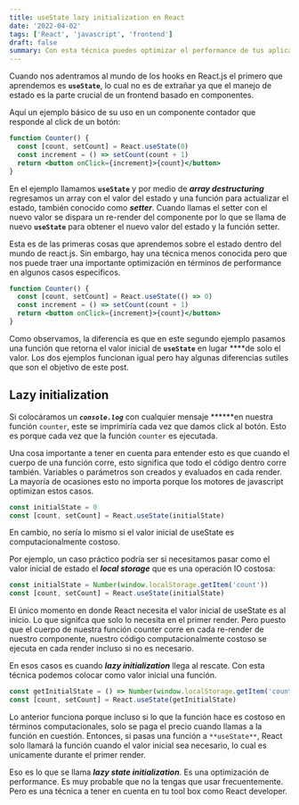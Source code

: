 ```yaml
---
title: useState lazy initialization en React
date: '2022-04-02'
tags: ['React', 'javascript', 'frontend']
draft: false
summary: Con esta técnica puedes optimizar el performance de tus aplicaciones React
---
```


Cuando nos adentramos al mundo de los hooks en React.js el primero que aprendemos es **`useState`**, lo cual no es de extrañar ya que el manejo de estado es la parte crucial de un frontend basado en componentes. 

Aquí un ejemplo básico de su uso en un componente contador que responde al click de un botón:

```jsx
function Counter() {
  const [count, setCount] = React.useState(0)
  const increment = () => setCount(count + 1)
  return <button onClick={increment}>{count}</button>
}
```

En el ejemplo llamamos **`useState`** y por medio de ***array destructuring*** regresamos un array con el valor del estado y una función para actualizar el estado, también conocido como ***setter***. Cuando llamas el setter con el nuevo valor se dispara un re-render del componente por lo que se llama de nuevo **`useState`** para obtener el nuevo valor del estado y la función setter.

Esta es de las primeras cosas que aprendemos sobre el estado dentro del mundo de react.js. Sin embargo, hay una técnica menos conocida pero que nos puede traer una importante optimización en términos de performance en algunos casos específicos. 

```jsx
function Counter() {
  const [count, setCount] = React.useState(() => 0)
  const increment = () => setCount(count + 1)
  return <button onClick={increment}>{count}</button>
}
```

Como observamos, la diferencia es que en este segundo ejemplo pasamos una función que retorna el valor inicial de **`useState`** en lugar ****de solo el valor.  Los dos ejemplos funcionan igual pero hay algunas diferencias sutiles que son el objetivo de este post.

## Lazy initialization

Si colocáramos un ***`console.log`*** con cualquier mensaje ******en nuestra función `counter`, este se imprimiría cada vez que damos click al botón. Esto es porque cada vez que la función `counter` es ejecutada. 

Una cosa importante a tener en cuenta para entender esto es que cuando el cuerpo de una función corre, esto significa que todo el código dentro corre también. Variables o parámetros  son creados y evaluados en cada render. La mayoría de ocasiones esto no importa porque los motores de javascript optimizan estos casos.

```jsx
const initialState = 0
const [count, setCount] = React.useState(initialState)
```

En cambio, no sería lo mismo si el valor inicial de useState es computacionalmente costoso. 

Por ejemplo, un caso práctico podría ser si necesitamos pasar como el valor inicial de estado el ***local storage*** que es una operación IO costosa:

```jsx
const initialState = Number(window.localStorage.getItem('count'))
const [count, setCount] = React.useState(initialState)
```

El único momento en donde React necesita el valor inicial de useState es al inicio. Lo que signifca que solo lo necesita en el primer render. Pero puesto que el cuerpo de nuestra función counter corre en cada re-render de nuestro componente, nuestro código computacionalmente costoso se ejecuta en cada render incluso si no es necesario. 

En esos casos es cuando ***lazy initialization*** llega al rescate. Con esta técnica podemos colocar como valor inicial una función. 

```jsx
const getInitialState = () => Number(window.localStorage.getItem('count'))
const [count, setCount] = React.useState(getInitialState)
```

Lo anterior funciona porque incluso si lo que la función hace es costoso en términos computacionales, solo se paga el precio cuando llamas a la función en cuestión. Entonces, si pasas una función a `**useState**`, React solo llamará la función cuando el valor inicial sea necesario, lo cual es unicamente durante el primer render. 

Eso es lo que se llama ***lazy state initialization***. Es una optimización de performance. Es muy probable que no la tengas que usar frecuentemente. Pero es una técnica a tener en cuenta en tu tool box como React developer.